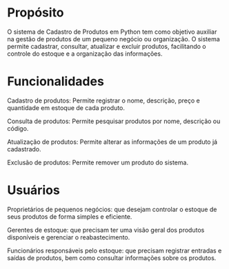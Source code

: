 # Propósito

O sistema de Cadastro de Produtos em Python tem como objetivo auxiliar na gestão de produtos de um pequeno negócio ou organização. O sistema permite cadastrar, consultar, atualizar e excluir produtos, facilitando o controle do estoque e a organização das informações.

# Funcionalidades

Cadastro de produtos: Permite registrar o nome, descrição, preço e quantidade em estoque de cada produto.

Consulta de produtos: Permite pesquisar produtos por nome, descrição ou código.

Atualização de produtos: Permite alterar as informações de um produto já cadastrado.

Exclusão de produtos: Permite remover um produto do sistema.

# Usuários

Proprietários de pequenos negócios: que desejam controlar o estoque de seus produtos de forma simples e eficiente.

Gerentes de estoque: que precisam ter uma visão geral dos produtos disponíveis e gerenciar o reabastecimento.

Funcionários responsáveis pelo estoque: que precisam registrar entradas e saídas de produtos, bem como consultar informações sobre os produtos.

